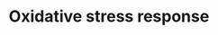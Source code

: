 ---
annotations:
- id: PW:0000378
  parent: regulatory pathway
  type: Pathway Ontology
  value: oxidative stress response pathway
authors:
- MaintBot
- Fehrhart
- Eweitz
description: ''
last-edited: 2021-05-16
organisms:
- Pan troglodytes
redirect_from:
- /index.php/Pathway:WP932
- /instance/WP932
revision: null
schema-jsonld:
- '@context': https://schema.org/
  '@id': https://wikipathways.github.io/pathways/WP932.html
  '@type': Dataset
  creator:
    '@type': Organization
    name: WikiPathways
  description: ''
  keywords:
  - CAT
  - FOS
  - GCLC
  - GPX1
  - GPX3
  - GSR
  - GSTT2
  - HMOX1
  - JUNB
  - LOC453744
  - LOC468068
  - MAOA
  - MAPK10
  - MAPK14
  - MGST1
  - MT1X
  - NFIX
  - NFKB1
  - NQO1
  - Nrf2
  - SOD1
  - SOD2
  - SOD3
  - SP1
  - TXN2
  - TXNRD1
  - TXNRD2
  - UGT1A6
  - XDH
  license: CC0
  name: Oxidative stress response
seo: CreativeWork
title: Oxidative stress response
wpid: WP932
---